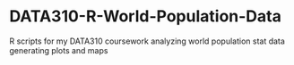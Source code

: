 # DATA310-R-World-Population-Data
R scripts for my DATA310 coursework analyzing world population stat data generating plots and maps
